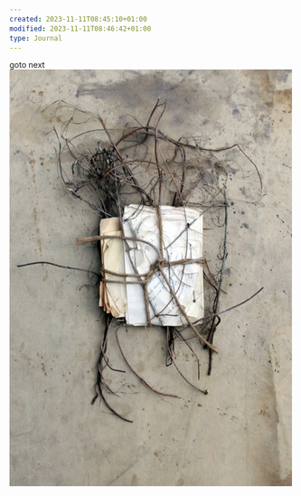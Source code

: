 ```yaml
---
created: 2023-11-11T08:45:10+01:00
modified: 2023-11-11T08:46:42+01:00
type: Journal
---
```


goto next ![Image](./71ccb1bb48e7c5f9e9f66723e3158433.jpg)
